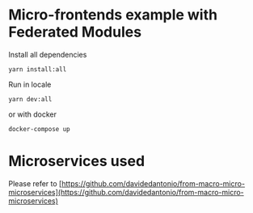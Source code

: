# Micro-frontends example with Federated Modules

Install all dependencies 

```
yarn install:all
```

Run in locale

```
yarn dev:all
```

or with docker

```
docker-compose up
```

# Microservices used

Please refer to [https://github.com/davidedantonio/from-macro-micro-microservices](https://github.com/davidedantonio/from-macro-micro-microservices)

